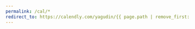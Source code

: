 ```yaml
---
permalink: /cal/*
redirect_to: https://calendly.com/yagudin/{{ page.path | remove_first: '/cal/' }}
---
```


